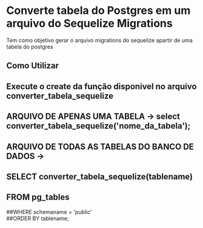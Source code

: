 # Converte tabela do Postgres em um arquivo do Sequelize Migrations
Tem como objetivo gerar o arquivo migrations do sequelize apartir de uma tabela do postgres


## Como Utilizar

## Execute o create da função disponivel no arquivo converter_tabela_sequelize
## ARQUIVO DE APENAS UMA TABELA -> select converter_tabela_sequelize('nome_da_tabela');
## ARQUIVO DE TODAS AS TABELAS DO BANCO DE DADOS -> 
## SELECT converter_tabela_sequelize(tablename) 
## FROM pg_tables
##WHERE schemaname = 'public'  
##ORDER BY tablename;
